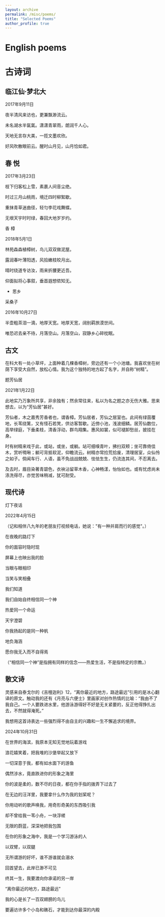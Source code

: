 ```yaml
---
layout: archive
permalink: /misc/poems/
title: "Selected Poems"
author_profile: true
---
```


English poems
======




古诗词
======
<!-- * 高三的北大梦

  我对北大的印象是：兼容并包，文理并重，以及兼济天下的理想。 -->

临江仙·梦北大
------
2017年9月11日

夜半清风来访也，更兼飘渺流云。

未名湖水半氤氲。潇潇青翠雨，朗润千人心。

天地无言存大美，一揽文墨欢欣。

好风吹散眼前云。醒时山月见，山月恰如君。

<!-- * 大自然

  我尤其喜欢香樟树，因为它的枝条会垂得很低，离人很近，有种天人合一的和谐感。 -->

春   悦
------
2017年3月23日

枝下归客松上雪，素裹人间音尘绝。

时过三月山桃雨，境迁四时柳絮歇。

重抹青草迷曲径，轻匀李花戏舞蝶。

无垠天宇时时绿，春回大地岁岁约。

香  樟

2018年5月1日

林苑森森植樟树，鸟儿双双做泥屋。

露润春叶薄阳透，风拾嫩枝皎月出。

晴时绕道专访汝，雨来折腰更近吾。

仰面拟将心事叙，垂首遐想侬知无。

* 思乡

采桑子

2016年10月27日

半壶粗茶泪一滴，地厚天宽。地厚天宽，阔别羁旅漠世间。

唯恐迟去亲不待，月落空山。月落空山，寂静乡心碎枕眠。

古文
------

在科大有一处小草坪，上面种着几棵香樟树，旁边还有一个小池塘。我喜欢坐在树荫下享受大自然，放松心情。我为这个独特的地方起了名字，并自称“树精”。

题芳仙居

2021年1月22日

此地实乃万象所共享，非余独有；然余常往来，私以为名之题之亦无伤大雅。思来想去，以为“芳仙居”甚好。

芳仙者，木之嘉秀芳香者也，谓香樟。芳仙居者，芳仙之居室也。此间有绿茵覆地，长苇绕篱，又有怪石若凳，供访客暂歇。近傍小池，浅波细鳞。居芳仙数位，高举绿庭，下垂柔枝，清香浮动，群鸟翔集。惠风如裳，似可褪卸愁丝，披挂在身。

时有树精来戏于此，或站，或坐，或躺。站可细嗅青叶，拂扫双颊；坐可靠倚佳木，赏听啁啾；躺可背抵软泥，仰瞻流云。树精亦常捡荒拾废，清理居室，众仙怜之如子。倘闻车行、人语，虽不免战战兢兢、怯怯生生，仍流连其间，不忍离去。

及去时，眉目染著青碧色，衣袂沾留草木香，心神畅漾，怡怡如也。或有忧虑尚未涤洗得尽，亦觉苦味稍减，犹可耐受。

现代诗
------

灯下夜话

2022年4月15日

（记和相伴八九年的老朋友打视频电话，她说："有一种并肩而行的感觉"。）

在夜晚的路灯下

你的面容时隐时现

屏幕上也映出我的脸

当眼与眼相印

当笑与笑相叠

我们知道

我们自始自终相信同一个神

热爱同一个命运


天宇澄碧

你我扬起的是同一种帆

地负海涵

愿你我无入而不自得焉

	        
（“相信同一个神”是指拥有同样的信念——热爱生活，不是指特定的宗教。）

散文诗
------

灵感来自泰戈尔的《吉檀迦利》12，“离你最近的地方，路途最远”引用的是冰心翻译的原文。触动我的还有《月亮与六便士》里画家对创作热情的比喻：“我由不了我自己。一个人要跌进水里，他游泳游得好不好是无关紧要的，反正他得挣扎出去，不然就得淹死。”

我想用这首诗表达一些强烈得不由自主的兴趣和一生不懈追求的境界。

2024年10月31日

在世界的海滨，我原本无知无觉地玩着游戏

浪花嬉笑着，把我堆的沙堡举起又放下

一切深意于我，都有如水面下的游鱼

偶然涉水，竟直跌进你的形象之海里

你的波是柔的，数不尽的日夜，都在你手指的拨弄下过去了

在无边的汪洋里，我要拿什么作为我的划桨呢？

你用动听的歌声唤我，用奇形奇美的东西吸引我

却不曾给我一苇小舟，一块浮槎

无限的蔚蓝，深深地把我包围

在你的形象之海中，我是一个学习游泳的人

以双臂，以双腿

无所谓游的好坏，谁不游谁就会溺水

回首望去，此岸已渺不可见

终其一生，我要渡向你承诺的另一岸

“离你最近的地方，路途最远”

我的心是长了一百双翅膀的鸟儿

要遍访许多个小岛和礁石，才能到达你最深的内殿
